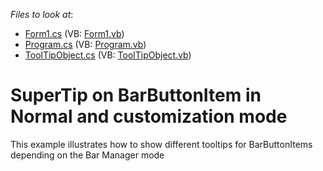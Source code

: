 <!-- default file list -->
*Files to look at*:

* [Form1.cs](./CS/WindowsApplication103/Form1.cs) (VB: [Form1.vb](./VB/WindowsApplication103/Form1.vb))
* [Program.cs](./CS/WindowsApplication103/Program.cs) (VB: [Program.vb](./VB/WindowsApplication103/Program.vb))
* [ToolTipObject.cs](./CS/WindowsApplication103/ToolTipObject.cs) (VB: [ToolTipObject.vb](./VB/WindowsApplication103/ToolTipObject.vb))
<!-- default file list end -->
# SuperTip on BarButtonItem in Normal and customization mode


<p>This example illustrates how to show different tooltips for BarButtonItems depending on the Bar Manager mode</p>

<br/>


